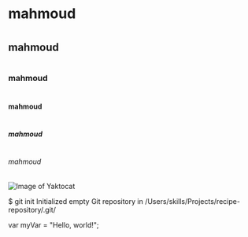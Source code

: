 # <h1>mahmoud <h1>
# <h2>mahmoud <h2>
# <h3>mahmoud <h3>
# <h4>mahmoud <h4>
# <h5>mahmoud <h5>
# <h6>mahmoud <h6>

![Image of Yaktocat](https://octodex.github.com/images/yaktocat.png)


$ git init
Initialized empty Git repository in /Users/skills/Projects/recipe-repository/.git/


var myVar = "Hello, world!";
